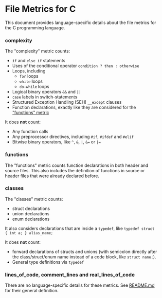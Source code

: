 # File Metrics for C

This document provides language-specific details about the file metrics for the C programming language.

### complexity

The "complexity" metric counts:

-   `if` and `else if` statements
-   Uses of the conditional operator `condition ? then : otherwise`
-   Loops, including
    -   `for` loops
    -   `while` loops
    -   `do-while` loops
-   Logical binary operators `&&` and `||`
-   `case` labels in switch-statements
-   Structured Exception Handling (SEH) `__except` clauses
-   Function declarations, exactly like they are considered for the ["functions" metric](#functions)

It does **not** count:

-   Any function calls
-   Any preprocessor directives, including `#if`, `#ifdef` and `#elif`
-   Bitwise binary operators, like `^`, `&`, `|`, `&=` or `|=`

### functions

The "functions" metric counts function declarations in both header and source files. This also includes the definition of functions in source or header files that were already declared before.

### classes

The "classes" metric counts:

-   struct declarations
-   union declarations
-   enum declarations

It also considers declarations that are inside a `typedef`, like `typedef struct { int a; } alias_name;`

It does **not** count:

-   forward declarations of structs and unions (with semicolon directly after the class/struct/enum name instead of a code block, like `struct name;`).
-   General type definitions via `typedef`

### lines_of_code, comment_lines and real_lines_of_code

There are no language-specific details for these metrics. See [README.md](README.md) for their general definition.
